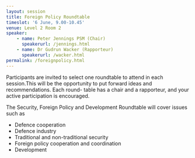 ```yaml
---
layout: session
title: Foreign Policy Roundtable
timeslot: '6 June, 9.00-10.45'
venue: Level 2 Room 2
speaker:
    - name: Peter Jennings PSM (Chair)
      speakerurl: /jennings.html
    - name: Dr Gudrun Wacker (Rapporteur)
      speakerurl: /wacker.html
permalink: /foreignpolicy.html
---
```



Participants are invited to select one roundtable to attend in each session.This will be the opportunity to put forward ideas and recommendations. Each round- table has a chair and a rapporteur, and your active participation is encouraged.

The Security, Foreign Policy and Development Roundtable will cover issues such as

* Defence cooperation
* Defence industry
* Traditional and non-traditional security
* Foreign policy cooperation and coordination
* Development
